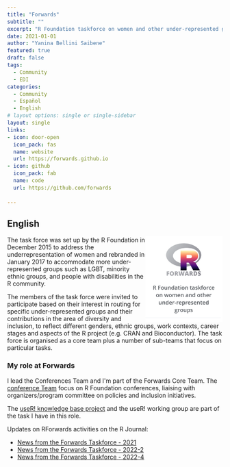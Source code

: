 ```yaml
---
title: "Forwards"
subtitle: ""
excerpt: "R Foundation taskforce on women and other under-represented groups."
date: 2021-01-01
author: "Yanina Bellini Saibene"
featured: true
draft: false
tags:
  - Community
  - EDI
categories:
  - Community
  - Español
  - English
# layout options: single or single-sidebar
layout: single
links:
- icon: door-open
  icon_pack: fas
  name: website
  url: https://forwards.github.io
- icon: github
  icon_pack: fab
  name: code
  url: https://github.com/forwards

---
```


## English

<img src='featured.png' align="right" height="200" alt='Forwards blue logo'/>

The task force was set up by the R Foundation in December 2015 to address the underrepresentation of women and rebranded in January 2017 to accommodate more under-represented groups such as LGBT, minority ethnic groups, and people with disabilities in the R community.

The members of the task force were invited to participate based on their interest in routing for specific under-represented groups and their contributions in the area of diversity and inclusion, to reflect different genders, ethnic groups, work contexts, career stages and aspects of the R project (e.g. CRAN and Bioconductor). The task force is organised as a core team plus a number of sub-teams that focus on particular tasks.

### My role at Forwards

I lead the Conferences Team and I'm part of the Forwards Core Team. The [conference Team](https://forwards.github.io/conferences.html) focus on R Foundation conferences, liaising with organizers/program committee on policies and inclusion initiatives.

The [useR! knowledge base project](https://rconf.gitlab.io/userknowledgebase/main/index.html) and the useR! working group are part of the task I have in this role.

Updates on RForwards activities on the R Journal:

* [News from the Forwards Taskforce - 2021](https://journal.r-project.org/news/RJ-2021-2-forwards-news/)
* [News from the Forwards Taskforce - 2022-2](https://journal.r-project.org/news/RJ-2022-2-forwards/)
* [News from the Forwards Taskforce - 2022-4](https://journal.r-project.org/news/RJ-2022-4-forwards/)
